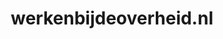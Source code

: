 ---
layout: post
title:  "werkenbijdeoverheid.nl"
internal_url:  "/dutchgov/werkenbijdeoverheid.nl.html"
categories: dutchgov
---